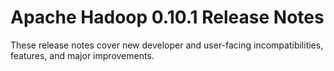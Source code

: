 # Apache Hadoop  0.10.1 Release Notes

These release notes cover new developer and user-facing incompatibilities, features, and major improvements.



